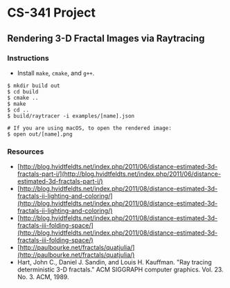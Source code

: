 # CS-341 Project
## Rendering 3-D Fractal Images via Raytracing
### Instructions
* Install `make`, `cmake`, and `g++`.
```shell
$ mkdir build out
$ cd build
$ cmake ..
$ make
$ cd ..
$ build/raytracer -i examples/[name].json

# If you are using macOS, to open the rendered image:
$ open out/[name].png
```
### Resources
* [http://blog.hvidtfeldts.net/index.php/2011/06/distance-estimated-3d-fractals-part-i/](http://blog.hvidtfeldts.net/index.php/2011/06/distance-estimated-3d-fractals-part-i/)
* [http://blog.hvidtfeldts.net/index.php/2011/08/distance-estimated-3d-fractals-ii-lighting-and-coloring/](http://blog.hvidtfeldts.net/index.php/2011/08/distance-estimated-3d-fractals-ii-lighting-and-coloring/)
* [http://blog.hvidtfeldts.net/index.php/2011/08/distance-estimated-3d-fractals-iii-folding-space/](http://blog.hvidtfeldts.net/index.php/2011/08/distance-estimated-3d-fractals-iii-folding-space/)
* [http://paulbourke.net/fractals/quatjulia/](http://paulbourke.net/fractals/quatjulia/)
* Hart, John C., Daniel J. Sandin, and Louis H. Kauffman. "Ray tracing deterministic 3-D fractals." ACM SIGGRAPH computer graphics. Vol. 23. No. 3. ACM, 1989.

